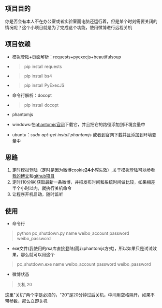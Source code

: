 ## 项目目的
你是否会有本人不在办公室或者实验室而电脑还运行着，但是某个时刻需要关闭的情况呢？这个小项目就是为了完成这个功能，使用微博进行远程关机

## 项目依赖
- 模拟登陆+页面解析：requests+pyexecjs+beautifulsoup

 - >pip install requests
 - >pip install bs4
 - >pip install PyExecJS

- 命令行解析：docopt
 - >pip install docopt
 
- phantomjs
 - windows:在[phantomjs官网](http://phantomjs.org/)下载它，并且把它的路径添加到环境变量中
 - ubuntu：*sudo apt-get install phantomjs* 或者到官网下载并且添加到环境变量中
 
## 思路
1. 定时模拟登陆（定时是因为微博cookie**24小时**失效）,关于模拟登陆可以参看[我的博文](http://www.rookiefly.cn/detail/83)和[github项目](https://github.com/ResolveWang/smart_login)
2. 定时(10分钟)获取最新一条微博，并把发布时间和系统时间做比较，如果相差半个小时以内，就执行关机命令
3. 让程序开机启动，随时监听

## 使用
- 命令行
> python pc_shutdown.py name weibo_account password weibo_password

- exe文件(我使用的rsa库直接登陆(而非phantomjs方式)，所以如果只是试试效果，那么就可以用这个
> pc_shutdown.exe name weibo_account password weibo_password

- 微博状态
> 关机 20   

这里"关机"两个字是必须的，"20"是20分钟过后关机，中间用空格隔开，如果不带参数，那么立即关机

